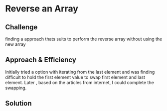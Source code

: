 # Reverse an Array
<!-- Short summary or background information -->

## Challenge
<!-- Description of the challenge -->
finding a approach thats suits to perform the reverse array without using the new array

## Approach & Efficiency
<!-- What approach did you take? Why? What is the Big O space/time for this approach? -->
Initially tried a option with iterating from the last element and was finding difficult to hold the first element value to swap first element and last element. Later , based on the articles from internet, I could complete the swapping.

## Solution
<!-- Embedded whiteboard image -->
